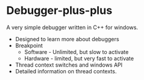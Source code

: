 # Debugger-plus-plus
A very simple debugger written in C++ for windows. 
* Designed to learn more about debuggers
* Breakpoint
  * Software - Unlimited, but slow to activate
  * Hardware - limited, but very fast to activate
* Thread context switches and windows API
* Detailed information on thread contexts.
